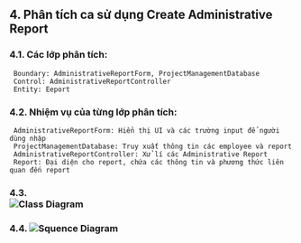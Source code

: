 ## 4. Phân tích ca sử dụng Create Administrative Report <br>
   ### 4.1. Các lớp phân tích: <br>
     Boundary: AdministrativeReportForm, ProjectManagementDatabase 
     Control: AdministrativeReportController 
     Entity: Eeport 
   ### 4.2. Nhiệm vụ của từng lớp phân tích: <br>
     AdministrativeReportForm: Hiển thị UI và các trường input để người dùng nhập 
     ProjectManagementDatabase: Truy xuất thông tin các employee và report
     AdministrativeReportController: Xử lí các Administrative Report 
     Report: Đại diện cho report, chứa các thông tin và phương thức liên quan đến report
   ### 4.3. <br> ![Class Diagram](https://www.planttext.com/api/plantuml/png/Z5BBJiCm4BpxArOv0L8ElVPKbC8DL1L-O4bNaS6FQBsjL26-Z4C_gR-0OmUhLKb5BgkCTsTsnZv-7nP1a6LhZLBXGpjW7qWfqM886YOKWlkDrKu7OHIz8rXJxrcWXiPW2B3Ks35QfThqUzwSUnyzM_XK46Su0Q_xdc0EByBQTGbFMom7jJaC9O7aDXUGxOtV4psZFMC0w4YoMiDQY3NUt0AehsjxDTu9UsE8qtO0RJAS3zFu00RS5IXteMl95AX8ZC5aep9jyTBXXC4oNYHMxD-fbITqs94bD_3X6mOQ3SGG7au8ydQJLrBDAgZhLAx7yoV5INg_H7VL6C9_1sAPjAJYjuW1nRVv0m00__y30000)
   ### 4.4. ![Squence Diagram](https://www.planttext.com/api/plantuml/png/f5DBJiCm4Dtx5BCi4Rr05wYq0NK15G9nW6aoQWs97Pn9KTOiEGKh9AHAhCc2HINkaHDm1PnFLJS2jH8Rnv7VctdpdlrTV0vJHiDP70cHtai5HgSa14kE2CQ6a0bEmrWgcR91bak2QqgqOUZ33Jraf082N-BSO2m41gmDtAPan4ndAaIJTzWD-LoR6325wYi2hTZew5VWk3cBo5JmxPyWPINchHOH8kCCKu8he-yeu4jKEAVOWlpDYQNx8o4gRT0_gJl30AQBycEL0ClrMmR1Ohs2sVf5Gs0NKKCirD4mWA2sf6dRCur68vcCnADgVBci77E4EcnRon_P6dFYipY9T4uqnPXw3j5Aj91-joivS16I2z-jtsOp0CzJzEXvFSuJEeOwOsk5tP8AsurJqr7GEhe9kQl4xTv2NGLRPoUoB9uKyA8idXrJ7RfZKZUMYw_tR5yIAIvtSpZ4VyUVYcyD-jVeXqqpAOlNVE_5GlkIedQW_QDig_ybGWnjrFPT_m000F__0m00)
